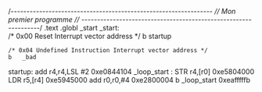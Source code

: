 /*----------------------------------------------------------------
//           Mon premier programme                              //
----------------------------------------------------------------*/
	.text
	.globl	_start 
_start:               
	/* 0x00 Reset Interrupt vector address */
	b	startup
	
	/* 0x04 Undefined Instruction Interrupt vector address */
	b	_bad

startup:
	add r4,r4,LSL #2     0xe0844104
_loop_start :
	STR r4,[r0]  0xe5804000
	LDR r5,[r4]    0xe5945000
	add r0,r0,#4   0xe2800004
	b _loop_start     0xeafffffb







